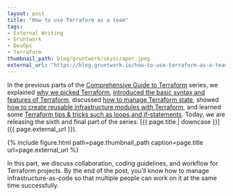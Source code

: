 ```yaml
---
layout: post
title: "How to use Terraform as a team"
tags:
- External Writing
- Gruntwork
- DevOps
- Terraform
thumbnail_path: blog/gruntwork/skyscraper.jpeg
external_url: "https://blog.gruntwork.io/how-to-use-terraform-as-a-team-251bc1104973"
---
```


In the previous parts of the [Comprehensive Guide to
Terraform](https://blog.gruntwork.io/a-comprehensive-guide-to-terraform-b3d32832baca?source=latest) series, we
explained [why we picked
Terraform](https://blog.gruntwork.io/why-we-use-terraform-and-not-chef-puppet-ansible-saltstack-or-cloudformation-7989dad2865c),
[introduced the basic syntax and features of
Terraform](https://blog.gruntwork.io/an-introduction-to-terraform-f17df9c6d180), discussed [how to manage
Terraform state](https://blog.gruntwork.io/how-to-manage-terraform-state-28f5697e68fa), showed [how to create
reusable infrastructure modules with
Terraform](https://blog.gruntwork.io/how-to-create-reusable-infrastructure-with-terraform-modules-25526d65f73d), and
learned some [Terraform tips & tricks such as loops and
if-statements](https://blog.gruntwork.io/terraform-tips-tricks-loops-if-statements-and-gotchas-f739bbae55f9). Today,
we are releasing the sixth and final part of the series: [{{ page.title | downcase }}]({{ page.external_url }}).

{% include figure.html path=page.thumbnail_path caption=page.title url=page.external_url %}

In this part, we discuss collaboration, coding guidelines, and workflow for Terraform projects. By the end of the post,
you'll know how to manage infrastructure-as-code so that multiple people can work on it at the same time successfully.
